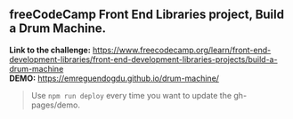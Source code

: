 ## freeCodeCamp Front End Libraries project, **Build a Drum Machine**.

**Link to the challenge:** https://www.freecodecamp.org/learn/front-end-development-libraries/front-end-development-libraries-projects/build-a-drum-machine \
**DEMO:** https://emreguendogdu.github.io/drum-machine/

> Use `npm run deploy` every time you want to update the gh-pages/demo.
